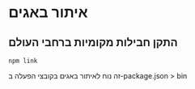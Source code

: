 # איתור באגים

## התקן חבילות מקומיות ברחבי העולם

`npm link`

זה נוח לאיתור באגים בקובצי הפעלה ב-package.json > bin
